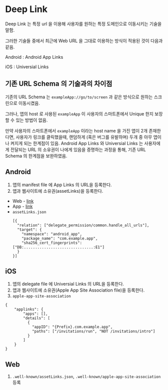 # Deep Link

Deep Link 는 특정 url 을 이용해 사용자를 원하는 특정 도메인으로 이동시키는 기술을 말함.

그러한 기술들 중에서 최근에 Web URL 을 그대로 이용하는 방식이 적용된 것이 다음과 같음.

Android : Android App Links

iOS     : Universial Links

## 기존 URL Schema 의 기술과의 차이점

기존의 URL Schema 는 `exampleApp://go/to/screen` 과 같은 방식으로 원하는 스크린으로 이동시켰음.

그러나, 앱의 host 로 사용된 `exampleApp` 이 사용자의 스마트폰에서 Unique 한지 보장할 수 있는 방법이 없음.

만약 사용자의 스마트폰에서 `exampleApp` 이라는 host name 을 가진 앱이 2개 존재한다면, 사용자가 링크를 클릭했을때, 랜덤하게 (혹은 버그를 유발하며) 두개 중 아무 앱이나 켜지게 되는 한계점이 있음.
Android App Links 와 Universial Links 는 사용자에게 전달되는 URL 의 소유권이 나에게 있음을 증명하는 과정을 통해, 기존 URL Schema 의 한계점을 보완하였음.

## Android

1. 앱의 manifest file 에 App Links 의 URL을 등록한다.
2. 앱과 웹사이트에 소유권(assetLinks)을 등록한다.
  - Web - [link](https://developer.android.com/training/app-links/verify-site-associations#publish-json)
  - App - [link](https://developer.android.com/training/app-links/verify-site-associations#request-verify)
  - `assetLinks.json`
    ```
    [{
      "relation": ["delegate_permission/common.handle_all_urls"],
      "target": {
        "namespace": "android_app",
        "package_name": "com.example.app",
        "sha256_cert_fingerprints":["DB:...............................:E1"]
      }
    }]
    ```

## iOS

1. 앱의 delegate file 에 Universial Links 의 URL을 등록한다.
2. 앱과 웹사이트에 소유권(Apple App Site Association file)을 등록한다.
3. `apple-app-site-association`

```
{
    "applinks": {
        "apps": [],
        "details": [
          {
            "appID": "{Prefix}.com.example.app",
            "paths": ["/invitations/run", "NOT /invitations/intro"]
          }
        ]
    }
}
```

## Web

1. `.well-known/assetLinks.json`, `.well-known/apple-app-site-association` 등록